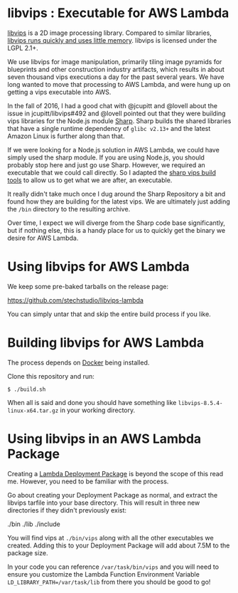 # libvips : Executable for AWS Lambda

[libvips](https://github.com/jcupitt/libvips) is a 2D image processing library. Compared to similar libraries, [libvips runs quickly and uses little memory](https://github.com/jcupitt/libvips/wiki/Speed-and-memory-use).
libvips is licensed under the LGPL 2.1+.

We use libvips for image manipulation, primarily tiling image pyramids for blueprints and other construction industry artifacts, which results in about seven thousand vips executions a day for the past several years. We have long wanted to move that processing to AWS Lambda, and were hung up on getting a vips executable into AWS.

In the fall of 2016, I had a good chat with @jcupitt and @lovell about the issue in jcupitt/libvips#492 and @lovell pointed out that they were building vips libraries for the Node.js module [Sharp](https://github.com/lovell/sharp). Sharp builds the shared libraries that have a single runtime dependency of `glibc v2.13+` and the latest Amazon Linux is further along than that.

If we were looking for a Node.js solution in AWS Lambda, we could have simply used the sharp module. If you are using Node.js, you should probably stop here and just go use Sharp. However, we required an executable that we could call directly. So I adapted the [sharp vips build tools](https://github.com/lovell/sharp/tree/master/packaging) to allow us to get what we are after, an executable.

It really didn't take much once I dug around the Sharp Repository a bit and found how they are building for the latest vips. We are ultimately just adding the `/bin` directory to the resulting archive.

Over time, I expect we will diverge from the Sharp code base significantly, but if nothing else, this is a handy place for us to quickly get the binary we desire for AWS Lambda.

# Using libvips for AWS Lambda

We keep some pre-baked tarballs on the release page:

https://github.com/stechstudio/libvips-lambda

You can simply untar that and skip the entire build process if you like.

# Building libvips for AWS Lambda

The process depends on [Docker](https://docs.docker.com/engine/installation/) being installed.

Clone this repository and run:

    $ ./build.sh

When all is said and done you should have something like `libvips-8.5.4-linux-x64.tar.gz` in your working directory.

# Using libvips in an AWS Lambda Package

Creating a [Lambda Deployment Package](http://docs.aws.amazon.com/lambda/latest/dg/lambda-python-how-to-create-deployment-package.html) is beyond the scope of this read me. However, you need to be familiar with the process.

Go about creating your Deployment Package as normal, and extract the libvips tarfile into your base directory. This will result in three new directories if they didn't previously exist:

  ./bin
  ./lib
  ./include

You will find vips at `./bin/vips` along with all the other executables we created. Adding this to your Deployment Package will add about 7.5M to the package size.

In your code you can reference `/var/task/bin/vips` and you will need to ensure you customize the Lambda Function Environment Variable `LD_LIBRARY_PATH=/var/task/lib` from there you should be good to go!
